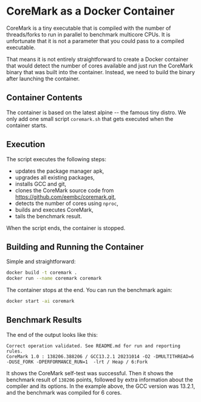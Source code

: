 # CoreMark as a Docker Container

CoreMark is a tiny executable that is compiled with the number of threads/forks
to run in parallel to benchmark multicore CPUs. It is unfortunate that it is not
a parameter that you could pass to a compiled executable.

That means it is not entirely straightforward to create a Docker container that would
detect the number of cores available and just run the CoreMark binary that was built
into the container. Instead, we need to build the binary after launching the container.

## Container Contents

The container is based on the latest alpine -- the famous tiny distro. We only
add one small script `coremark.sh` that gets executed when the container starts.

## Execution

The script executes the following steps:

- updates the package manager apk,
- upgrades all existing packages,
- installs GCC and git,
- clones the CoreMark source code from <https://github.com/eembc/coremark.git>,
- detects the number of cores using `nproc`,
- builds and executes CoreMark,
- tails the benchmark result.

When the script ends, the container is stopped.

## Building and Running the Container

Simple and straightforward:

```bash
docker build -t coremark .
docker run --name coremark coremark
```

The container stops at the end. You can run the benchmark again:

```bash
docker start -ai coremark
```

## Benchmark Results

The end of the output looks like this:

```text
Correct operation validated. See README.md for run and reporting rules.
CoreMark 1.0 : 138206.388206 / GCC13.2.1 20231014 -O2 -DMULTITHREAD=6 -DUSE_FORK -DPERFORMANCE_RUN=1  -lrt / Heap / 6:Fork
```

It shows the CoreMark self-test was successful. Then it shows the benchmark result
of `138206` points, followed by extra information about the compiler and its options.
In the example above, the GCC version was 13.2.1, and the benchmark was compiled for 6 cores.